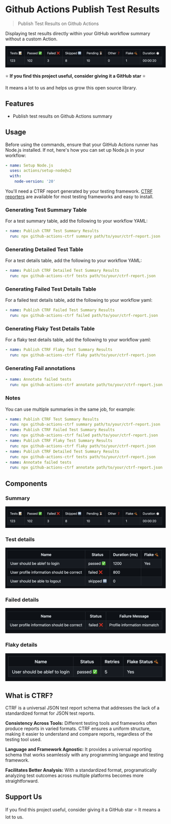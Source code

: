 # Github Actions Publish Test Results

> Publish Test Results on Github Actions

Displaying test results directly within your GitHub workflow summary without a custom Action. 

![Project Logo](images/summary.png)

⭐ **If you find this project useful, consider giving it a GitHub star** ⭐

It means a lot to us and helps us grow this open source library.

## Features

- Publish test results on Github Actions summary

## Usage

Before using the commands, ensure that your GitHub Actions runner has Node.js installed. If not, here's how you can set up Node.js in your workflow:

```yaml
- name: Setup Node.js
  uses: actions/setup-node@v2
  with:
    node-version: '20'
```

You'll need a CTRF report generated by your testing framework. [CTRF reporters](https://www.ctrf.io/docs/category/reporters) are available for most testing frameworks and easy to install.

### Generating Test Summary Table

For a test summary table, add the following to your workflow YAML:

``` yaml
- name: Publish CTRF Test Summary Results
  run: npx github-actions-ctrf summary path/to/your/ctrf-report.json
```

### Generating Detailed Test Table

For a test details table, add the following to your workflow YAML:

``` yaml
- name: Publish CTRF Detailed Test Summary Results
  run: npx github-actions-ctrf tests path/to/your/ctrf-report.json
```

### Generating Failed Test Details Table

For a failed test details table, add the following to your workflow yaml:

``` yaml
- name: Publish CTRF Failed Test Summary Results
  run: npx github-actions-ctrf failed path/to/your/ctrf-report.json
```

### Generating Flaky Test Details Table

For a flaky test details table, add the following to your workflow yaml:

``` yaml
- name: Publish CTRF Flaky Test Summary Results
  run: npx github-actions-ctrf flaky path/to/your/ctrf-report.json
```

### Generating Fail annotations

``` yaml
- name: Annotate failed tests
  run: npx github-actions-ctrf annotate path/to/your/ctrf-report.json
```

### Notes

You can use multiple summaries in the same job, for example: 

``` yaml
- name: Publish CTRF Test Summary Results
  run: npx github-actions-ctrf summary path/to/your/ctrf-report.json
- name: Publish CTRF Failed Test Summary Results
  run: npx github-actions-ctrf failed path/to/your/ctrf-report.json
- name: Publish CTRF Flaky Test Summary Results
  run: npx github-actions-ctrf flaky path/to/your/ctrf-report.json
- name: Publish CTRF Detailed Test Summary Results
  run: npx github-actions-ctrf tests path/to/your/ctrf-report.json
- name: Annotate failed tests
  run: npx github-actions-ctrf annotate path/to/your/ctrf-report.json
```

## Components

### Summary

![Project Logo](images/summary.png)

### Test details

![Project Logo](images/tests.png)

### Failed details

![Project Logo](images/failed.png)

### Flaky details

![Project Logo](images/flaky.png)

## What is CTRF?

CTRF is a universal JSON test report schema that addresses the lack of a standardized format for JSON test reports.

**Consistency Across Tools:** Different testing tools and frameworks often produce reports in varied formats. CTRF ensures a uniform structure, making it easier to understand and compare reports, regardless of the testing tool used.

**Language and Framework Agnostic:** It provides a universal reporting schema that works seamlessly with any programming language and testing framework.

**Facilitates Better Analysis:** With a standardized format, programatically analyzing test outcomes across multiple platforms becomes more straightforward.

## Support Us

If you find this project useful, consider giving it a GitHub star ⭐ It means a lot to us.
